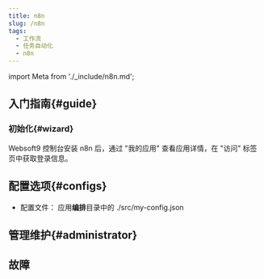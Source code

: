 ```yaml
---
title: n8n
slug: /n8n
tags:
  - 工作流
  - 任务自动化
  - n8n
---
```


import Meta from './_include/n8n.md';

<Meta name="meta" />

## 入门指南{#guide}

### 初始化{#wizard}

Websoft9 控制台安装 n8n 后，通过 "我的应用" 查看应用详情，在 "访问" 标签页中获取登录信息。  

## 配置选项{#configs}

- 配置文件： 应用**编排**目录中的 ./src/my-config.json

## 管理维护{#administrator}


## 故障